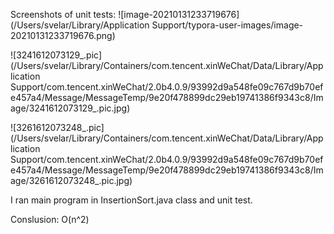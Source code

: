Screenshots of unit tests:
![image-20210131233719676](/Users/svelar/Library/Application Support/typora-user-images/image-20210131233719676.png)

![3241612073129_.pic](/Users/svelar/Library/Containers/com.tencent.xinWeChat/Data/Library/Application Support/com.tencent.xinWeChat/2.0b4.0.9/93992d9a548fe09c767d9b70efe457a4/Message/MessageTemp/9e20f478899dc29eb19741386f9343c8/Image/3241612073129_.pic.jpg)

![3261612073248_.pic](/Users/svelar/Library/Containers/com.tencent.xinWeChat/Data/Library/Application Support/com.tencent.xinWeChat/2.0b4.0.9/93992d9a548fe09c767d9b70efe457a4/Message/MessageTemp/9e20f478899dc29eb19741386f9343c8/Image/3261612073248_.pic.jpg)

I ran main program in InsertionSort.java class and unit test.

Conslusion:
O(n^2)
